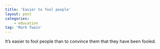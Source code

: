 ```yaml
---
title: 'Easier to fool people'
layout: post
categories:
    - education
tag: 'Mark Twain'
---
```


It’s easier to fool people than to convince them that they have been fooled.